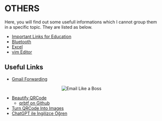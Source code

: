 # OTHERS

Here, you will find out some usefull informations which I cannot group them in a specific topic. They are listed as below.

- [Important Links for Education](./onemli.linkler.md)
- [Bluetooth](./bluetooth.md)
- [Excel](./excel.md)
- [vim Editor](./vim.md)

## Useful Links

- [Gmail Forwarding](https://www.youtube.com/watch?v=Vg3DiBrY0-Y)

<div style="text-align: center;">
  <img src="https://pbs.twimg.com/media/F6DuoZeW4AEKgTT?format=jpg&name=small" title="Email Like a Boss"><br>
</div>

- [Beautify QRCode](https://qrbtf.com/)
  - [qrbtf on Github](https://github.com/ciaochaos/qrbtf)
- [Turn QRCode Into Images](https://www.tryleap.ai/)
- [ChatGPT ile İngilizce Öğren](https://twitter.com/PromptMuhendisi/status/1674837100355518468?t=g5OQGKeX6YtNp7ciTzOTqQ&s=35)
